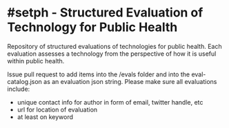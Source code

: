 #setph - Structured Evaluation of Technology for Public Health
=====

Repository of structured evaluations of technologies for public health. Each evaluation assesses a technology from the perspective of how it is useful within public health.

Issue pull request to add items into the /evals folder and into the eval-catalog.json as an evaluation json string. Please make sure all evaluations include:
* unique contact info for author in form of email, twitter handle, etc
* url for location of evaluation
* at least on keyword


